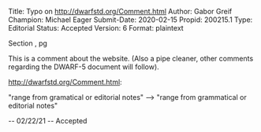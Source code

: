 Title:       Typo on http://dwarfstd.org/Comment.html
Author:      Gabor Greif
Champion:    Michael Eager
Submit-Date: 2020-02-15
Propid:      200215.1
Type:        Editorial
Status:      Accepted
Version:     6
Format:      plaintext

Section , pg 

This is a comment about the website. (Also a pipe cleaner, other comments regarding the DWARF-5 document will follow).


http://dwarfstd.org/Comment.html:

"range from gramatical or editorial notes" --> "range from grammatical or editorial notes"

--
02/22/21 -- Accepted

